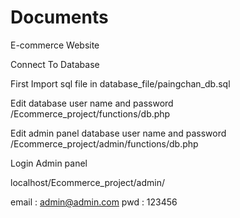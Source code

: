 # Documents 
E-commerce Website

Connect To Database 

First Import sql file in database_file/paingchan_db.sql

Edit database user name and password
/Ecommerce_project/functions/db.php

Edit admin panel database user name and password
/Ecommerce_project/admin/functions/db.php


Login Admin panel

localhost/Ecommerce_project/admin/

email : admin@admin.com
pwd : 123456
